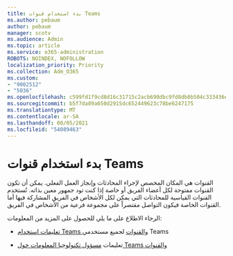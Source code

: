 ```yaml
---
title: بدء استخدام قنوات Teams
ms.author: pebaum
author: pebaum
manager: scotv
ms.audience: Admin
ms.topic: article
ms.service: o365-administration
ROBOTS: NOINDEX, NOFOLLOW
localization_priority: Priority
ms.collection: Adm_O365
ms.custom:
- "9002512"
- "5036"
ms.openlocfilehash: c599fd1f9cd8d16c31715c2acb690dbc9fd8db0b504c333436e43634c747f2d8
ms.sourcegitcommit: b5f7da89a650d2915dc652449623c78be6247175
ms.translationtype: MT
ms.contentlocale: ar-SA
ms.lasthandoff: 08/05/2021
ms.locfileid: "54089463"
---
```

# <a name="get-started-with-teams-channels"></a>بدء استخدام قنوات Teams

القنوات هي المكان المخصص لإجراء المحادثات وإنجاز العمل الفعلي. يمكن أن تكون القنوات مفتوحة لكل أعضاء الفريق أو خاصة إذا كنت تود جمهور معين بذاته. تُستخدم القنوات القياسية للمحادثات التي يمكن لكل الأشخاص في الفريق المشاركة فيها أما القنوات الخاصة فيكون التواصل مقتصراً على مجموعة فرعية من الأشخاص في الفريق.

الرجاء الاطلاع على ما يلي للحصول على المزيد من المعلومات:

- [تعليمات استخدام Teams والقنوات](https://support.office.com/article/teams-and-channels-df38ae23-8f85-46d3-b071-cb11b9de5499) لجميع مستخدمي Teams

- تعليمات [مسؤول تكنولوجيا المعلومات حول Teams والقنوات](https://docs.microsoft.com/microsoftteams/teams-channels-overview) 
